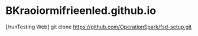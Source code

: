 # BKraoiormifrieenled.github.io
[/runTesting Web]
git clone https://github.com/OperationSpark/fsd-setup.git

